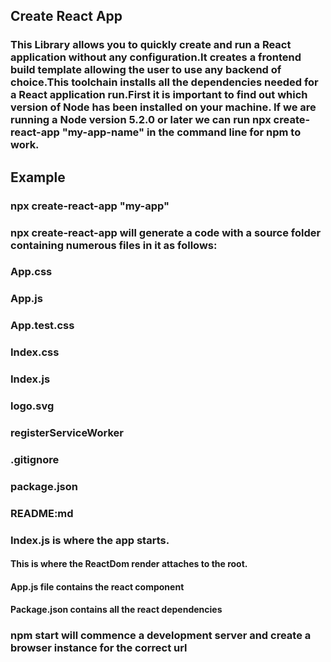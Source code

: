 ## Create React App

### This Library allows you to quickly create and run a React application without any configuration.It creates a frontend build template allowing the user to use any backend of choice.This toolchain installs all the dependencies needed for a React application run.First it is important to find out which version of Node has been installed on your machine. If we are running a Node version 5.2.0 or later we can run npx create-react-app "my-app-name" in the command line for npm to work.

## Example

### npx create-react-app "my-app"

### npx create-react-app will generate a code with a source folder containing numerous files in it as follows:

### App.css

### App.js

### App.test.css

### Index.css

### Index.js

### logo.svg

### registerServiceWorker

### .gitignore

### package.json

### README:md

### Index.js is where the app starts.

#### This is where the ReactDom render attaches to the root.

#### App.js file contains the react component

#### Package.json contains all the react dependencies

### npm start will commence a development server and create a browser instance for the correct url
